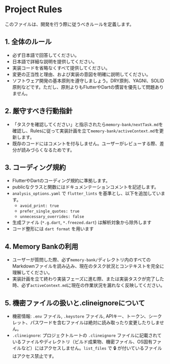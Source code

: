 # Project Rules
このファイルは、開発を行う際に従うべきルールを定義します。

## 1. 全体のルール
- 必ず日本語で回答してください。
- 日本語で詳細な説明を提供してください。
- 実装コードを省略なくすべて提供してください。
- 変更の正当性と理由、および実装の意図を明確に説明してください。
- ソフトウェア開発の基本原則を遵守しましょう。DRY原則、YAGNI、SOLID原則などです。ただし、原則よりもFlutterやDartの慣習を優先して問題ありません。

## 2. 厳守すべき行動指針
- 「タスクを確認してください」と指示されたら`memory-bank/nextTask.md`を確認し、Rulesに従って実装計画を立て`memory-bank/activeContext.md`を更新します。
- 既存のコードにはコメントを付与しません。ユーザーがレビューする際、差分が読みづらくなるためです。

## 3. コーディング規約
- FlutterやDartのコーディング規約に準拠します。
- publicなクラスと関数にはドキュメンテーションコメントを記述します。
- `analysis_options.yaml` で `flutter_lints` を基準とし、以下を追加しています。
  - `avoid_print: true`
  - `prefer_single_quotes: true`
  - `unnecessary_overrides: false`
- 生成ファイル (`*.g.dart`, `*.freezed.dart`) は解析対象から除外します
- コード整形には `dart format` を用います

## 4. Memory Bankの利用
- ユーザーが質問した際、必ず`memory-bank/`ディレクトリ内のすべてのMarkdownファイルを読み込み、現在のタスク状況とコンテキストを完全に理解してください。
- 実装計画を立て終わり実装フェーズに進む際、または実装タスクが完了した時、必ず`activeContext.md`に現在の作業状況を漏れなく反映してください。

## 5. 機密ファイルの扱いと.clineignoreについて
- 機密情報: `.env` ファイル, `.keystore` ファイル, APIキー、トークン、シークレット、パスワードを含むファイルは絶対に読み取ったり変更したりしません。
- `.clineignore`: プロジェクトルートの `.clineignore` ファイルに記載されているファイルやディレクトリ（ビルド成果物、機密ファイル、OS固有ファイルなど）にはアクセスしません。`list_files` で 🔒 が付いているファイルはアクセス禁止です。
